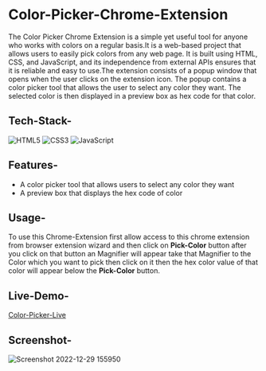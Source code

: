 # Color-Picker-Chrome-Extension

The Color Picker Chrome Extension is a simple yet useful tool for anyone who works with colors on a regular basis.It is a web-based project that allows users to easily pick colors from any web page. It is built using HTML, CSS, and JavaScript, and its independence from external APIs ensures that it is reliable and easy to use.The extension consists of a popup window that opens when the user clicks on the extension icon. The popup contains a color picker tool that allows the user to select any color they want. The selected color is then displayed in a preview box as hex code for that color.

## Tech-Stack-

<div align="left">
<img alt="HTML5" src="https://img.shields.io/badge/html5-%23E34F26.svg?style=for-the-badge&logo=html5&logoColor=white"/>
<img alt="CSS3" src="https://img.shields.io/badge/css3-%231572B6.svg?style=for-the-badge&logo=css3&logoColor=white"/> 
<img alt="JavaScript" src="https://img.shields.io/badge/javascript-%23323330.svg?style=for-the-badge&logo=javascript&logoColor=%23F7DF1E"/>
</div>


## Features-

- A color picker tool that allows users to select any color they want
- A preview box that displays the hex code of color

## Usage-

To use this Chrome-Extension first allow access to this chrome extension from browser extension wizard and then click on **Pick-Color** button after you click on that button an Magnifier will appear take that Magnifier to the Color which you want to pick then click on it then the hex color value of that color will appear below the **Pick-Color** button.

## Live-Demo-

[Color-Picker-Live](https://chrome.google.com/webstore/detail/color-picker/mbofalhmmkohelmjdfchfkafcihehhki)

## Screenshot-

![Screenshot 2022-12-29 155950](https://user-images.githubusercontent.com/48729682/222151048-d38310fb-6948-496c-8b36-212a5a25d6c4.png)


